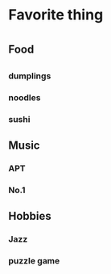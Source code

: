 <h1>Favorite thing<h1>
<h2>Food<h2>
<h3>dumplings<h3>
<h3>noodles<h3>
<h3>sushi<h3>
<h2>Music</h2>
<h3>APT<h3>
<h3>No.1<h3>
<h2>Hobbies</h2>
<h3>Jazz<h3>
<h3>puzzle game<h3>

